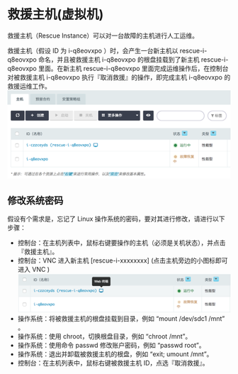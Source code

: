 ---
---

# 救援主机(虚拟机)

救援主机（Rescue Instance）可以对一台故障的主机进行人工运维。

救援主机（假设 ID 为 i-q8eovxpo ）时，会产生一台新主机以 rescue-i-q8eovxpo 命名，并且被救援主机 i-q8eovxpo 的根盘挂载到了新主机 rescue-i-q8eovxpo 里面。在新主机 rescue-i-q8eovxpo 里面完成运维操作后，在控制台对被救援主机 i-q8eovxpo 执行『取消救援』的操作，即完成主机 i-q8eovxpo 的救援运维工作。
![](_images/rescue-vm-instance01.png)

## 修改系统密码

假设有个需求是，忘记了 Linux 操作系统的密码，要对其进行修改，请进行以下步骤：

*   控制台：在主机列表中，鼠标右键要操作的主机（必须是关机状态），并点击『救援主机』。
*   控制台：VNC 进入新主机 [rescue-i-xxxxxxxx] (点击主机旁边的小图标即可进入 VNC )
![](_images/rescue-vm-instance02.png)
*   操作系统：将被救援主机的根盘挂载到目录，例如 “mount /dev/sdc1 /mnt” 。
*   操作系统：使用 chroot，切换根盘目录，例如 “chroot /mnt”。
*   操作系统：使用命令 passwd 修改账户密码，例如 “passwd root”。
*   操作系统：退出并卸载被救援主机的根盘，例如 “exit; umount /mnt”。
*   控制台：在主机列表中，鼠标右键被救援主机 ID，点选『取消救援』。
